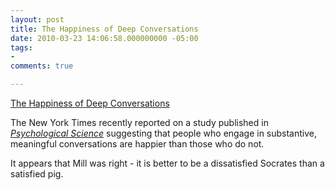 ```yaml
---
layout: post
title: The Happiness of Deep Conversations
date: 2010-03-23 14:06:58.000000000 -05:00
tags:
- 
comments: true

---
```

<p><a href="http://well.blogs.nytimes.com/2010/03/17/talk-deeply-be-happy/?src=me&amp;ref=general">The Happiness of Deep Conversations</a>
<div class="link_description">
<p>The New York Times recently reported on a study published in <a href="http://pss.sagepub.com/content/early/2010/02/17/0956797610362675.full"><em>Psychological Science</em></a> suggesting that people who engage in substantive, meaningful conversations are happier than those who do not.</p>
<p>It appears that Mill was right - it is better to be a dissatisfied Socrates than a satisfied pig.</p>
</div>
